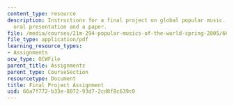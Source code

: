 ```yaml
---
content_type: resource
description: Instructions for a final project on global popular music. Includes an
  oral presentation and a paper.
file: /media/courses/21m-294-popular-musics-of-the-world-spring-2005/66a7f772b33e807293d72cd8f8c639c0_finalproj.pdf
file_type: application/pdf
learning_resource_types:
- Assignments
ocw_type: OCWFile
parent_title: Assignments
parent_type: CourseSection
resourcetype: Document
title: Final Project Assignment
uid: 66a7f772-b33e-8072-93d7-2cd8f8c639c0
---
```

